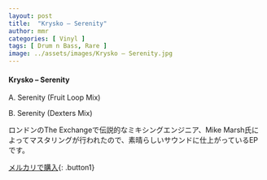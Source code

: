 ```yaml
---
layout: post
title:  "Krysko – Serenity"
author: mmr
categories: [ Vinyl ]
tags: [ Drum n Bass, Rare ]
image: ../assets/images/Krysko – Serenity.jpg
---
```


#### Krysko – Serenity

A. Serenity (Fruit Loop Mix)

B. Serenity (Dexters Mix)

ロンドンのThe Exchangeで伝説的なミキシングエンジニア、Mike Marsh氏によってマスタリングが行われたので、素晴らしいサウンドに仕上がっているEPです。

[メルカリで購入](https://jp.mercari.com/item/m10738402892){: .button1}

